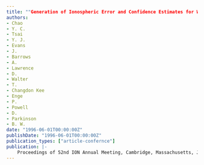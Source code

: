 ```yaml
---
title: ""Generation of Ionospheric Error and Confidence Estimates for WAAS""
authors:
- Chao
- Y. C.
- Tsai
- Y. J.
- Evans
- J.
- Barrows
- A.
- Lawrence
- D.
- Walter
- T.
- Changdon Kee
- Enge
- P.
- Powell
- D.
- Parkinson
- B. W.
date: "1996-06-01T00:00:00Z"
publishDate: "1996-06-01T00:00:00Z"
publication_types: ["article-confernce"]
publication: |-
    Proceedings of 52nd ION Annual Meeting, Cambridge, Massachusetts, June 19-21, 1996, pp. 139-146
---
```

